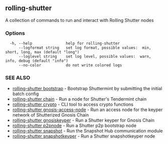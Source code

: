 ## rolling-shutter

A collection of commands to run and interact with Rolling Shutter nodes

### Options

```
  -h, --help               help for rolling-shutter
      --logformat string   set log format, possible values:  min, short, long, max (default "long")
      --loglevel string    set log level, possible values:  warn, info, debug (default "info")
      --no-color           do not write colored logs
```

### SEE ALSO

* [rolling-shutter bootstrap](rolling-shutter_bootstrap.md)	 - Bootstrap Shuttermint by submitting the initial batch config
* [rolling-shutter chain](rolling-shutter_chain.md)	 - Run a node for Shutter's Tendermint chain
* [rolling-shutter crypto](rolling-shutter_crypto.md)	 - CLI tool to access crypto functions
* [rolling-shutter gnosis-access-node](rolling-shutter_gnosis-access-node.md)	 - Run an access node for the keyper network of Shutterized Gnosis Chain
* [rolling-shutter gnosiskeyper](rolling-shutter_gnosiskeyper.md)	 - Run a Shutter keyper for Gnosis Chain
* [rolling-shutter p2pnode](rolling-shutter_p2pnode.md)	 - Run a Shutter p2p bootstrap node
* [rolling-shutter snapshot](rolling-shutter_snapshot.md)	 - Run the Snapshot Hub communication module
* [rolling-shutter snapshotkeyper](rolling-shutter_snapshotkeyper.md)	 - Run a Shutter snapshotkeyper node

